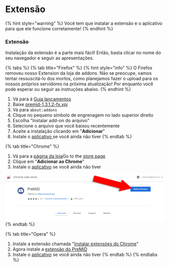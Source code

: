 # Extensão

{% hint style="warning" %}
 Você tem que instalar a extensão e o aplicativo para que ele funcione corretamente!
{% endhint %}

### Extensão

Instalação da extensão é a parte mais fácil! Então, basta clicar no nome do seu navegador e seguir as apresentações.

{% tabs %}
{% tab title="Firefox" %}
{% hint style="info" %}
O Firefox removeu nosso Extension da loja de addons. Não se preocupe, vamos tentar ressuscitá-lo dos mortos, como planejamos fazer o upload para os nossos próprios servidores na próxima atualização! Por enquanto você pode esperar ou seguir as instruções abaixo.
{% endhint %}



1. Vá para á [Guia lançamentos](https://github.com/PreMiD/PreMiD/releases)
2. Baixe [premid-1.3.1.2-fx.xpi](https://github.com/PreMiD/PreMiD/releases)
3. Vá para `about:addons`
4. Clique no pequeno símbolo de engrenagem no lado superior direito
5. Escolha "Instalar add-on do arquivo"
6. Selecione o arquivo que você baixou recentemente
7. Aceite a instalação clicando em "**Adicionar**"
8. Instale o [aplicativo ](https://github.com/PreMiD/PreMiD/wiki/Installation#application)se você ainda não tiver
{% endtab %}

{% tab title="Chrome" %}
1. Vá para a [página da loja](https://chrome.google.com/webstore/detail/premid/agjnjboanicjcpenljmaaigopkgdnihi?authuser=0&hl=en)Go to the [store page](https://chrome.google.com/webstore/detail/premid/agjnjboanicjcpenljmaaigopkgdnihi?authuser=0&hl=en)
2. Clique em "**Adicionar ao Chrome**"
3. Instale o [aplicativo](https://github.com/PreMiD/PreMiD/wiki/Installation#application) se você ainda não tiver

![Chrome Web Store](../.gitbook/assets/add-to-chrome_edited.png)
{% endtab %}

{% tab title="Opera" %}
1. Instale a extensão chamada "[Instalar extensões do Chrome](https://addons.opera.com/en/extensions/details/install-chrome-extensions/)"
2. Agora instale a [extensão do PreMiD](https://chrome.google.com/webstore/detail/premid/agjnjboanicjcpenljmaaigopkgdnihi)
3. Instale o [aplicativo](https://github.com/PreMiD/PreMiD/wiki/Installation#application) se você ainda não tiver
{% endtab %}
{% endtabs %}

